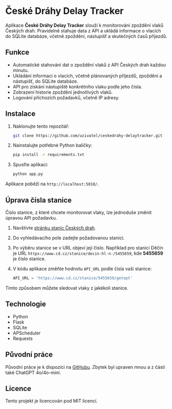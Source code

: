 
# České Dráhy Delay Tracker

Aplikace **České Dráhy Delay Tracker** slouží k monitorování zpoždění vlaků Českých drah. Pravidelně stahuje data z API a ukládá informace o vlacích do SQLite databáze, včetně zpoždění, nástupišť a skutečných časů příjezdů.

## Funkce

- Automatické stahování dat o zpoždění vlaků z API Českých drah každou minutu.
- Ukládání informací o vlacích, včetně plánovaných příjezdů, zpoždění a nástupišť, do SQLite databáze.
- API pro získání nástupiště konkrétního vlaku podle jeho čísla.
- Zobrazení historie zpoždění jednotlivých vlaků.
- Logování příchozích požadavků, včetně IP adresy.

## Instalace

1. Naklonujte tento repozitář:

   ```bash
   git clone https://github.com/uzivatel/ceskedrahy-delaytracker.git
   ```

2. Nainstalujte potřebné Python balíčky:

   ```bash
   pip install -r requirements.txt
   ```

3. Spusťte aplikaci:

   ```bash
   python app.py
   ```

Aplikace poběží na `http://localhost:5010/`.

## Úprava čísla stanice

Číslo stanice, z které chcete monitorovat vlaky, lze jednoduše změnit úpravou API požadavku.

1. Navštivte [stránku stanic Českých drah](https://www.cd.cz/stanice/).
2. Do vyhledávacího pole zadejte požadovanou stanici.
3. Po výběru stanice se v URL objeví její číslo. Například pro stanici Děčín je URL `https://www.cd.cz/stanice/decin-hl-n-/5455659`, kde **5455659** je číslo stanice.
4. V kódu aplikace změňte hodnotu `API_URL` podle čísla vaší stanice:

   ```python
   API_URL = 'https://www.cd.cz/stanice/5455659/getopt'
   ```

Tímto způsobem můžete sledovat vlaky z jakékoli stanice.

## Technologie

- Python
- Flask
- SQLite
- APScheduler
- Requests

## Původní práce

Původní práce je k dispozici na [GitHubu](https://github.com/Sap1k/delayTracker_CzechRail). Zbytek byl upraven mnou a z části také ChatGPT 4o/4o-mini.

## Licence

Tento projekt je licencován pod MIT licencí.
